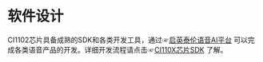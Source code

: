 # 软件设计

CI1102芯片具备成熟的SDK和各类开发工具，通过☞[启英泰伦语音AI平台](https://platform.chipintelli.com)  可以完成各类语音产品的开发。详细开发流程请点击☞[CI110X芯片SDK](../../../软件开发/SDK/CI110X芯片SDK/CI110X芯片SDK.md)  了解。
